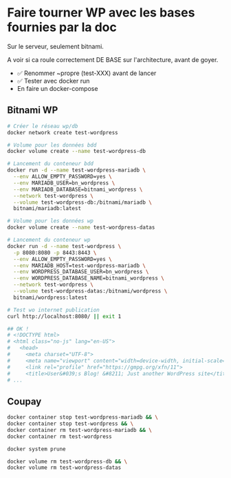 # Faire tourner WP avec les bases fournies par la doc

Sur le serveur, seulement bitnami.

A voir si ca roule correctement DE BASE sur l'architecture, avant de goyer.

- ✅ Renommer ~propre (test-XXX) avant de lancer
- ✅ Tester avec docker run
- En faire un docker-compose

## Bitnami WP

```bash
# Créer le réseau wp/db
docker network create test-wordpress

# Volume pour les données bdd
docker volume create --name test-wordpress-db

# Lancement du conteneur bdd
docker run -d --name test-wordpress-mariadb \
  --env ALLOW_EMPTY_PASSWORD=yes \
  --env MARIADB_USER=bn_wordpress \
  --env MARIADB_DATABASE=bitnami_wordpress \
  --network test-wordpress \
  --volume test-wordpress-db:/bitnami/mariadb \
  bitnami/mariadb:latest

# Volume pour les données wp
docker volume create --name test-wordpress-datas

# Lancement du conteneur wp
docker run -d --name test-wordpress \
  -p 8080:8080 -p 8443:8443 \
  --env ALLOW_EMPTY_PASSWORD=yes \
  --env MARIADB_HOST=test-wordpress-mariadb \
  --env WORDPRESS_DATABASE_USER=bn_wordpress \
  --env WORDPRESS_DATABASE_NAME=bitnami_wordpress \
  --network test-wordpress \
  --volume test-wordpress-datas:/bitnami/wordpress \
  bitnami/wordpress:latest

# Test wo internet publication
curl http://localhost:8080/ || exit 1

## OK !
# <!DOCTYPE html>
# <html class="no-js" lang="en-US">
#   <head>
#     <meta charset="UTF-8">
#     <meta name="viewport" content="width=device-width, initial-scale=1.0" >
#     <link rel="profile" href="https://gmpg.org/xfn/11">
#     <title>User&#039;s Blog! &#8211; Just another WordPress site</title>
# ...
```

## Coupay

```bash
docker container stop test-wordpress-mariadb && \
docker container stop test-wordpress && \
docker container rm test-wordpress-mariadb && \
docker container rm test-wordpress

docker system prune

docker volume rm test-wordpress-db && \
docker volume rm test-wordpress-datas
```
